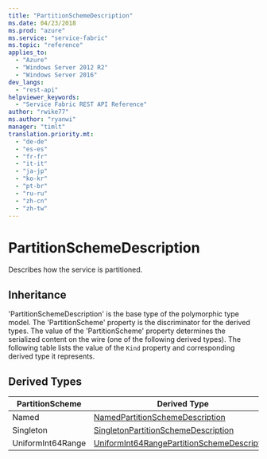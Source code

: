 ```yaml
---
title: "PartitionSchemeDescription"
ms.date: 04/23/2018
ms.prod: "azure"
ms.service: "service-fabric"
ms.topic: "reference"
applies_to: 
  - "Azure"
  - "Windows Server 2012 R2"
  - "Windows Server 2016"
dev_langs: 
  - "rest-api"
helpviewer_keywords: 
  - "Service Fabric REST API Reference"
author: "rwike77"
ms.author: "ryanwi"
manager: "timlt"
translation.priority.mt: 
  - "de-de"
  - "es-es"
  - "fr-fr"
  - "it-it"
  - "ja-jp"
  - "ko-kr"
  - "pt-br"
  - "ru-ru"
  - "zh-cn"
  - "zh-tw"
---
```

# PartitionSchemeDescription

Describes how the service is partitioned.
## Inheritance

'PartitionSchemeDescription' is the base type of the polymorphic type model. The 'PartitionScheme' property is the discriminator for the derived types. 
The value of the 'PartitionScheme' property determines the serialized content on the wire (one of the following derived types). 
The following table lists the value of the `Kind` property and corresponding derived type it represents.
## Derived Types

| PartitionScheme | Derived Type |
| --- | --- | 
| Named | [NamedPartitionSchemeDescription](sfclient-v62-model-namedpartitionschemedescription.md) |
| Singleton | [SingletonPartitionSchemeDescription](sfclient-v62-model-singletonpartitionschemedescription.md) |
| UniformInt64Range | [UniformInt64RangePartitionSchemeDescription](sfclient-v62-model-uniformint64rangepartitionschemedescription.md) |

